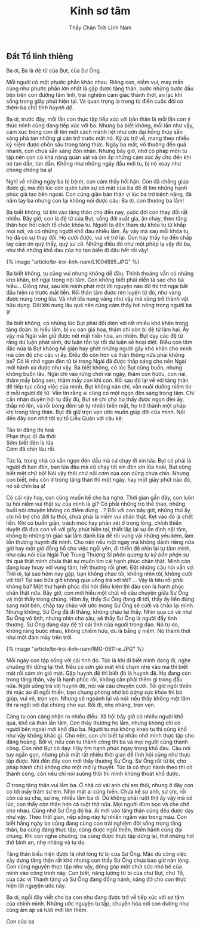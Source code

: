 ﻿---
title: Kinh sơ tâm
author: Thầy Chân Trời Lĩnh Nam
---

## Đất Tổ linh thiêng

Ba ơi, Ba là đệ tử của Bụt, của Sư Ông.

Mỗi người có một phước phần khác nhau. Riêng con, niềm vui, may mắn cũng như phước phần lớn nhất là gặp được tăng thân, bước những bước đầu tiên trên con đường tâm linh, trải nghiệm cảm giác thảnh thơi, an lạc khi sống trong giây phút hiện tại. Và quan trọng là trong từ điển cuộc đời có thêm ba chữ *tình huynh đệ*.

Ba ơi, trước đây, mỗi lần con thực tập tiếp xúc với bản thân là mỗi lần con ý thức mình cũng đang tiếp xúc với ba. Nhưng ba biết không, mỗi lần như vậy, cảm xúc trong con đi lên một cách mãnh liệt như cơn đại hồng thủy sẵn sàng phá tan những gì cản trở trước mặt nó. Ký ức trở về, mang theo nhiều kỷ niệm được chôn sâu trong tàng thức. Ngày ba mất, vô thường đến quá nhanh, con chưa sẵn sàng đón nhận. Nhưng bây giờ, nhờ có pháp môn tu tập nên con có khả năng quán sát và ôm ấp những cảm xúc ấy cho đến khi nó tan dần, tan dần. Không như những ngày đầu mới tu, bị nó xoay như chong chóng ba ạ!

Nghĩ về những ngày ba bị bệnh, con cảm thấy hối hận. Con đã chẳng giúp được gì, mà đôi lúc còn quên luôn sự có mặt của ba để đi tìm những hạnh phúc giả tạo bên ngoài. Con cũng giận bản thân vì lúc ba trở bệnh nặng, đã nắm tay ba nhưng con lại không nói được câu: Ba ơi, con thương ba lắm!

Ba biết không, từ khi vào tăng thân cho đến nay, cuộc đời con thay đổi rất nhiều. Bây giờ, con là đệ tử của Bụt, sống đời xuất gia, ăn chay, theo tăng thân học hỏi cách tổ chức khóa tu. Người ta đến tham dự khóa tu từ khắp mọi nơi, và có những người khổ đau nhiều lắm. Ấy vậy mà sau mỗi khóa tu, họ đã có sự thay đổi. Họ cười được, vui vẻ trở lại. Con hay thấy họ đến chắp tay cảm ơn quý thầy, quý sư cô.  Những điều đó như một phép lạ vậy đó ba, như thể những khổ đau của họ tan biến đi đâu hết rồi vậy! 

{% image "article/br-troi-linh-nam/L1004595.JPG" %}

Ba biết không, tu cũng vui nhưng không dễ đâu. Thỉnh thoảng vẫn có những khó khăn, trở ngại trong nội tâm. Con không biết phải diễn tả sao cho ba hiểu… Giống như, sau khi mình phát một lời nguyện nào đó thì trở ngại bắt đầu hiện ra trước mắt liền. Rồi thân tâm được rèn luyện từ đó, như vàng được nung trong lửa. Và nhờ lửa nung vàng như vậy mà vàng trở thành vật hữu dụng. Đôi khi nung lâu quá nên cũng cảm thấy hơi nóng trong người ba ạ!

Ba biết không, có những lúc Bụt phải đối diện với rất nhiều khó khăn trong tăng đoàn: bị hiểu lầm, bị vu oan giá họa, thậm chí còn bị đệ tử làm hại. Ấy vậy mà Ngài vẫn giữ được nét mặt hiền hòa, an nhiên. Bụt dạy các đệ tử rằng dư luận phát sinh, dư luận tồn tại rồi dư luận sẽ hoại diệt. Điều con tâm đắc nữa là Bụt không hề giận hay ghét những người gây khó khăn cho mình mà còn độ cho các vị ấy. Điều đó còn hơn cả thần thông nữa phải không ba? Có lẽ  nhờ ngọn đèn từ bi trong Ngài đã được thắp sáng cho nên Ngài mới hành xử được như vậy. Ba biết không, có lúc Bụt cũng buồn, nhưng không buồn lâu. Ngài chỉ vào rừng chơi vài ngày, thăm con hươu, con nai, thăm mấy bông sen, thăm mấy con khỉ con. Rồi sau đó lại về với tăng thân để tiếp tục công việc của mình. Bụt không nản chí, vẫn nuôi dưỡng niềm tin ở mỗi người đệ tử. Vẫn tin rằng ai cũng có một ngọn đèn sáng trong tâm. Chỉ cần nhân duyên hội tụ đầy đủ, Bụt sẽ chỉ cho họ thấy được ngọn đèn ấy, thắp nó lên, và rồi bóng đêm sẽ tự nhiên biến mất, họ trở thành một pháp khí trong tăng thân. Bụt đã giữ trọn vẹn ước muốn giúp đời của mình. Nói đến đây con nhớ tới sư tổ Liễu Quán với câu kệ:

<div class="verse"><p>Tảo tri đăng thị hoả<br/>
Phạn thục dĩ đa thời<br/>
Sớm biết đèn là lửa<br/>
Cơm đã chín lâu rồi.</p></div>

Tức là, trong nhà có sẵn ngọn đèn dầu mà cứ chạy đi xin lửa. Bụt có phải là người đi ban đèn, ban lửa đâu mà cứ chạy tới xin đèn xin lửa hoài, Bụt cũng biết mệt chứ bộ! Nói vậy thôi chứ nồi cơm của con cũng chưa chín. Nhưng con biết, nếu còn ở trong tăng thân thì một ngày, hay một giây phút nào đó, nó sẽ chín ba ạ!

Có cái này hay, con cũng muốn kể cho ba nghe. Thời gian gần đây, con luôn tự hỏi niềm vui thật sự của mình là gì? Có phải những trò thể thao, những buổi nói chuyện không có điểm dừng ...? Đối với con bây giờ, những thứ ấy chỉ hỗ trợ cho đời tu thôi, chưa phải là niềm vui chân thật. Kẹt vào đó là chết liền. Khi có buồn giận, trách móc hay phán xét ở trong lòng, chính thiền duyệt đã đưa con về với giây phút hiện tại, thiết lập lại sự ổn định nội tâm, không bị những tri giác sai lầm đánh lừa để rồi vung vãi những yếu kém, làm tổn thương huynh đệ mình. Cho nên nếu một ngày mà không dành riêng nửa giờ hay một giờ đồng hồ cho việc ngồi yên, đi thiền để nhìn lại tự tâm mình, như câu nói của Ngài Tuệ Trung Thượng Sĩ *phản quang tự kỷ bổn phận sự* thì quả thật mình chưa thật sự muốn tìm cái hạnh phúc chân thật. Mình còn đang loay hoay với vọng tâm, hết thương rồi ghét. Đặt những câu hỏi vẩn vơ: Trời ơi, tại sao hôm nay gặp, bạn không chào tôi, không nhìn tôi, không cười với tôi? Tại sao bữa giờ không qua uống trà với tôi? ... Vậy là tiêu rồi phải không ba? Một thứ hạnh phúc đòi hỏi điều kiện thì đâu còn là hạnh phúc chân thật nữa. Bây giờ, con mới hiểu một chút về câu chuyện giữa Sư Ông và một thầy trong chúng. Hôm ấy, thấy Sư Ông đang đi tới, thầy ấy liền đứng sang một bên, chắp tay chào với ước mong Sư Ông sẽ cười và chào lại mình. Nhưng không, Sư Ông đã đi thẳng, không chào lại thầy. Nhìn qua có vẻ như Sư Ông vô tình, nhưng nhìn cho sâu, sẽ thấy Sư Ông là người đầy tình thương. Sư Ông đang dạy đệ tử cái tình của người trong đạo. Nó tự do, không ràng buộc nhau, không chiếm hữu, dù là bằng ý niệm. Nó thảnh thơi như một đám mây trên trời.

{% image "article/br-troi-linh-nam/IMG-0811-e.JPG" %}

Mỗi ngày con tập sống với cái tình đó. Tức là khi đi biết mình đang đi, nghe chuông thì dừng lại thở. Nếu có cơn gió mát khẽ chạm nhẹ vào má thì biết mát rồi cảm ơn gió mát. Gặp huynh đệ thì biết đó là huynh đệ. Họ đang còn trong tăng thân, vậy là hạnh phúc rồi, không cần phải thêm gì trong đầu nữa. Ngồi uống trà với huynh đệ, nói vài câu chuyện cười. Tới giờ ngồi thiền thì mặc áo đi ngồi thiền, bạn chung phòng nhờ bỏ *bảng sức khỏe* thì bỏ giúp, vui vẻ, trọn vẹn. Nhưng sẽ ngoảnh lại và nói: nếu thấy không mệt lắm thì ra ngồi với đại chúng cho vui. Rồi đi, nhẹ nhàng, trọn vẹn.

Càng tu con càng nhận ra nhiều điều. Xã hội bây giờ có nhiều người khổ quá, khổ cả thân lẫn tâm. Con thấy thương họ lắm, nhưng không chỉ có người bên ngoài mới khổ đâu ba. Người tu mà không khéo tu thì cũng khổ như vậy không khác gì. Cho nên, con chỉ biết tự nhắc nhở mình thực tập cho đàng hoàng. Bởi vì, nếu con tu thành công thì ba và mọi người cũng thành công. Con nhớ Bụt có dạy: Hãy tìm hạnh phúc ngay trong khổ đau. Câu nói tuy ngắn gọn, nhưng phải mất rất nhiều thời gian để lĩnh hội cũng như thực tập được. Nói đến đây con mới thấy thương Sư Ông. Sư Ông rất từ bi, cho pháp hành chứ không cho một mớ lý thuyết. Tức là có thực hành theo thì có thành công, còn nếu chỉ nói suông thôi thì mình không thoát khổ được.

Ở trong tăng thân vui lắm ba. Ở nhà có vài anh chị em thôi, nhưng ở đây con có tới mấy trăm sư em. Nhìn mặt ai cũng hiền. Chưa kể sư anh, sư chị, rồi còn cả sư cha, sư mẹ, nhiều lắm ba ơi. Dù không phải ruột thịt ấy vậy mà có lúc, con thấy còn thân hơn cả ruột thịt nữa. Mọi người đùm bọc và che chở cho nhau. Cũng nhờ Sư Ông đó ba. Ai mới vào tăng thân cũng đều được dạy như vậy. Theo thời gian, nếp sống này tự nhiên ngấm vào trong máu. Con biết hằng ngày ba cũng đang cùng con trải nghiệm đời sống trong tăng thân, ba cũng đang thực tập, cũng được ngồi thiền, thiền hành cùng đại chúng. Khi con nghe chuông, ba cũng được thực tập dừng lại, thở những hơi thở bình an, nhẹ nhàng và tự do. 

Tăng thân biểu hiện được là nhờ lòng từ bi của Sư Ông. Mặc dù công việc xây dựng tăng thân rất khó nhưng con thấy Sư Ông chưa bao giờ nản lòng. Con cũng nguyện thực tập như vậy, đóng góp một chút sức nhỏ bé của mình vào công trình này. Con biết, năng lượng từ bi của chư Bụt, chư Tổ, của các vị Thánh tăng và Sư Ông đang đồng hành, nâng đỡ cho con thực hiện lời nguyện ước này.

Ba ơi, ngồi đây viết cho ba con như đang được trở về tiếp xúc với sơ tâm của chính mình. Những ước nguyện tu tập, chuyển hóa nơi con dường như cũng ấm áp và tươi mới lên thêm.

<p class="noIndent">Con của ba</p>
